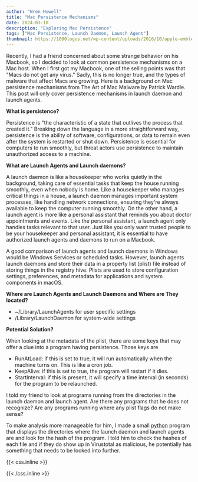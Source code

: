 ```yaml
---
author: "Wren Howell"
title: "Mac Persistence Mechanisms"
date: 2024-03-10
description: "Exploring Mac Persistence"
tags: ["Mac Persistence, Launch Daemon, Launch Agent"]
thumbnail: https://1000logos.net/wp-content/uploads/2016/10/apple-emblem.jpg
---
```


Recently, I had a friend concerned about some strange behavior on his Macbook, so I decided to look at common persistence mechanisms on a Mac host. When I first got my Macbook, one of the selling points was that "Macs do not get any virus." Sadly, this is no longer true, and the types of malware that affect Macs are growing. Here is a background on Mac persistence mechanisms from The Art of Mac Malware by Patrick Wardle. This post will only cover persistence mechanisms in launch daemon and launch agents.

**What is persistence?**

Persistence is "the characteristic of a state that outlives the process that created it."
Breaking down the language in a more straightforward way, persistence is the ability of software, configurations, or data to remain even after the system is restarted or shut down. Persistence is essential for computers to run smoothly, but threat actors use persistence to maintain unauthorized access to a machine.

**What are Launch Agents and Launch daemons?**

A launch daemon is like a housekeeper who works quietly in the background, taking care of essential tasks that keep the house running smoothly, even when nobody is home. Like a housekeeper who manages critical things in a house, a launch daemon manages important system processes, like handling network connections, ensuring they're always available to keep the computer running smoothly. On the other hand, a launch agent is more like a personal assistant that reminds you about doctor appointments and events. Like the personal assistant, a launch agent only handles tasks relevant to that user. Just like you only want trusted people to be your housekeeper and personal assistant, it is essential to have authorized launch agents and daemons to run on a Macbook.

A good comparison of launch agents and launch daemons in Windows would be Windows Services or scheduled tasks. However, launch agents launch daemons and store their data in a property list (plist) file instead of storing things in the registry hive. Plists are used to store configuration settings, preferences, and metadata for applications and system components in macOS.

**Where are Launch Agents and Launch Daemons and Where are They located?**

- ~/Library/LaunchAgents for user specific settings
- /Library/LaunchDaemon for system-wide settings

**Potential Solution?**

When looking at the metadata of the plist, there are some keys that may offer a clue into a program having persistence. Those keys are

- RunAtLoad: if this is set to true, it will run automatically when the machine turns on. This is like a cron job.
- KeepAlive: if this is set to true, the program will restart if it dies.
- StartInterval: if this is present, it will specify a time interval (in seconds) for the program to be relaunched.

I told my friend to look at programs running from the directories in the launch daemon and launch agent. Are there any programs that he does not recognize? Are any programs running where any plist flags do not make sense?

To make analysis more manageable for him, I made a small [python](https://github.com/whowell1/Mac-Persistence-Simple/blob/main/mac_persistence_checker.py) program that displays the directories where the launch daemon and launch agents are and look for the hash of the program. I told him to check the hashes of each file and if they do show up in Virustotal as malicious, he potentially has something that needs to be looked into further.




{{< css.inline >}}

<style>
.emojify {
	font-family: Apple Color Emoji, Segoe UI Emoji, NotoColorEmoji, Segoe UI Symbol, Android Emoji, EmojiSymbols;
	font-size: 2rem;
	vertical-align: middle;
}
@media screen and (max-width:650px) {
  .nowrap {
    display: block;
    margin: 25px 0;
  }
}
</style>

{{< /css.inline >}}
